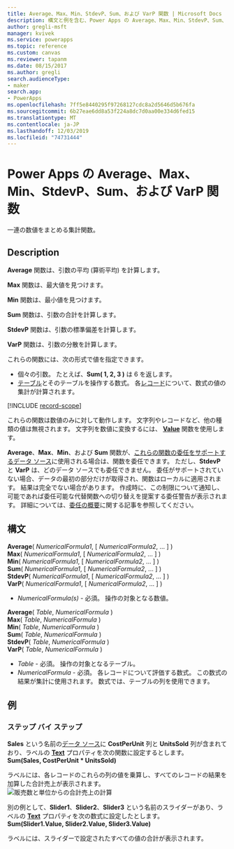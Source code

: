 ```yaml
---
title: Average、Max、Min、StdevP、Sum、および VarP 関数 | Microsoft Docs
description: 構文と例を含む、Power Apps の Average、Max、Min、StdevP、Sum、および VarP 関数に関するリファレンス情報
author: gregli-msft
manager: kvivek
ms.service: powerapps
ms.topic: reference
ms.custom: canvas
ms.reviewer: tapanm
ms.date: 08/15/2017
ms.author: gregli
search.audienceType:
- maker
search.app:
- PowerApps
ms.openlocfilehash: 7ff5e8440295f97268127cdc8a2d5646d5b676fa
ms.sourcegitcommit: 6b27eae6dd8a53f224a8dc7d0aa00e334d6fed15
ms.translationtype: MT
ms.contentlocale: ja-JP
ms.lasthandoff: 12/03/2019
ms.locfileid: "74731444"
---
```

# <a name="average-max-min-stdevp-sum-and-varp-functions-in-power-apps"></a>Power Apps の Average、Max、Min、StdevP、Sum、および VarP 関数
一連の数値をまとめる集計関数。

## <a name="description"></a>Description
**Average** 関数は、引数の平均 (算術平均) を計算します。

**Max** 関数は、最大値を見つけます。

**Min** 関数は、最小値を見つけます。

**Sum** 関数は、引数の合計を計算します。

**StdevP** 関数は、引数の標準偏差を計算します。

**VarP** 関数は、引数の分散を計算します。

これらの関数には、次の形式で値を指定できます。

* 個々の引数。 たとえば、**Sum( 1, 2, 3 )** は 6 を返します。
* [テーブル](../working-with-tables.md)とそのテーブルを操作する数式。  各[レコード](../working-with-tables.md#records)について、数式の値の集計が計算されます。  

[!INCLUDE [record-scope](../../../includes/record-scope.md)]

これらの関数は数値のみに対して動作します。 文字列やレコードなど、他の種類の値は無視されます。 文字列を数値に変換するには、 **[Value](function-value.md)** 関数を使用します。

**Average**、**Max**、**Min**、および **Sum** 関数が、[これらの関数の委任をサポートするデータ ソース](../delegation-list.md)に使用される場合は、関数を委任できます。  ただし、**StdevP** と **VarP** は、どのデータ ソースでも委任できません。  委任がサポートされていない場合、データの最初の部分だけが取得され、関数はローカルに適用されます。  結果は完全でない場合があります。  作成時に、この制限について通知し、可能であれば委任可能な代替関数への切り替えを提案する委任警告が表示されます。 詳細については、[委任の概要](../delegation-overview.md)に関する記事を参照してください。

## <a name="syntax"></a>構文
**Average**( *NumericalFormula1*, [ *NumericalFormula2*, ... ] )<br>**Max**( *NumericalFormula1*, [ *NumericalFormula2*, ... ] )<br>**Min**( *NumericalFormula1*, [ *NumericalFormula2*, ... ] )<br>**Sum**( *NumericalFormula1*, [ *NumericalFormula2*, ... ] )<br>**StdevP**( *NumericalFormula1*, [ *NumericalFormula2*, ... ] )<br>**VarP**( *NumericalFormula1*, [ *NumericalFormula2*, ... ] )

* *NumericalFormula(s)* - 必須。  操作の対象となる数値。

**Average**( *Table*, *NumericalFormula* )<br>**Max**( *Table*, *NumericalFormula* )<br>**Min**( *Table*, *NumericalFormula* )<br>**Sum**( *Table*, *NumericalFormula* )<br>**StdevP**( *Table*, *NumericalFormula* )<br>**VarP**( *Table*, *NumericalFormula* )

* *Table* - 必須。  操作の対象となるテーブル。
* *NumericalFormula* - 必須。 各レコードについて評価する数式。 この数式の結果が集計に使用されます。 数式では、テーブルの列を使用できます。

## <a name="examples"></a>例
### <a name="step-by-step"></a>ステップ バイ ステップ
**Sales** という名前の[データ ソース](../working-with-data-sources.md)に **CostPerUnit** 列と **UnitsSold** 列が含まれており、ラベルの **[Text](../controls/properties-core.md)** プロパティを次の関数に設定するとします。<br>
**Sum(Sales, CostPerUnit * UnitsSold)**

ラベルには、各レコードのこれらの列の値を乗算し、すべてのレコードの結果を加算した合計売上が表示されます。<br>![販売数と単位からの合計売上の計算](./media/function-aggregates/total-sales.png)

別の例として、**Slider1**、**Slider2**、**Slider3** という名前のスライダーがあり、ラベルの **[Text](../controls/properties-core.md)** プロパティを次の数式に設定したとします。<br>
**Sum(Slider1.Value, Slider2.Value, Slider3.Value)**

ラベルには、スライダーで設定されたすべての値の合計が表示されます。

